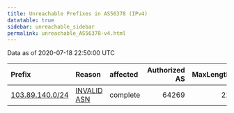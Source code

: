 ```yaml
---
title: Unreachable Prefixes in AS56378 (IPv4)
datatable: true
sidebar: unreachable_sidebar
permalink: unreachable_AS56378-v4.html
---
```


Data as of 2020-07-18 22:50:00 UTC


<div class="datatable-begin"></div>

| Prefix                                                   | Reason                                                                                                 | affected   |   Authorized AS |   MaxLength | Anchor                                       |   unreachable /24s |
|:---------------------------------------------------------|:-------------------------------------------------------------------------------------------------------|:-----------|----------------:|------------:|:---------------------------------------------|-------------------:|
| [103.89.140.0/24](https://stat.ripe.net/103.89.140.0/24) | [INVALID ASN](https://rpki-validator.ripe.net/announcement-preview?asn=AS56378&prefix=103.89.140.0/24) | complete   |           64269 |          22 | [APNIC](unreachable_APNIC_RPKI_Root-v4.html) |                  1 |

<div class="datatable-end"></div>